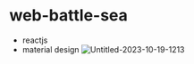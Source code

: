 # web-battle-sea
- reactjs
- material design
![Untitled-2023-10-19-1213](https://github.com/isaacanteparac/web-battle-sea/assets/69361351/b58295c3-ff18-4e5f-b77a-8fc59e6db9a3)

